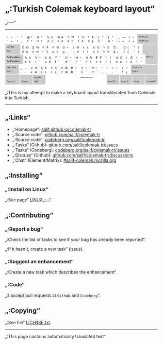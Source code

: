 # „:Turkish Colemak keyboard layout“

„:---“

---

![„:Preview the Turkish Colemak“](./media/preview.png)

„:This is my attempt to make a keyboard layout transliterated from Colemak into Turkish.

---

## „:Links“

* „:Homepage“: [salif.github.io/colemak-tr](https://salif.github.io/colemak-tr/)
* „:Source code“: [github.com/salif/colemak-tr](https://github.com/salif/colemak-tr)
* „:Source code“: [codeberg.org/salif/colemak-tr](https://codeberg.org/salif/colemak-tr)
* „:Tasks“ (Github): [github.com/salif/colemak-tr/issues](https://github.com/salif/colemak-tr/issues)
* „:Tasks“ (Codeberg): [codeberg.org/salif/colemak-tr/issues](https://codeberg.org/salif/colemak-tr/issues)
* „:Discuss“ (Github): [github.com/salif/colemak-tr/discussions](https://github.com/salif/colemak-tr/discussions)
* „:Chat“ (Element/Matrix): [#salif-colemak:mozilla.org](https://matrix.to/#/#salif-colemak:mozilla.org)

## „:Installing“

### „:Install on Linux“

„:See page“ [LINUX„:--“](./LINUX„:--“)

## „:Contributing“

### „:Report a bug“

„:Check the list of tasks to see if your bug has already been reported“.

„:If it hasn't, create a new task“ (issue).

### „:Suggest an enhancement“

„:Create a new task which describes the enhancement“.

### „:Code“

„:I accept pull requests at `Github` and `Codeberg`“.

## „:Copying“

„:See file“ [LICENSE.txt](./LICENSE.txt).

---

„:This page contains automatically translated text“
